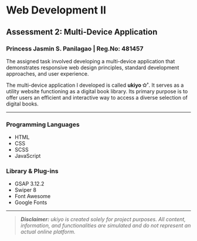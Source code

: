 # Web Development II
## Assessment 2: Multi-Device Application

### Princess Jasmin S. Panilagao | Reg.No: 481457

The assigned task involved developing a multi-device application that demonstrates responsive web design principles, standard development approaches, and user experience.

The multi-device application I developed is called **ukiyo ✩˚**. It serves as a utility website functioning as a digital book library. Its primary purpose is to offer users an efficient and interactive way to access a diverse selection of digital books.

-----
### Programming Languages
* HTML
* CSS
* SCSS
* JavaScript

### Library & Plug-ins
* GSAP 3.12.2
* Swiper 8
* Font Awesome
* Google Fonts
-----

> _**Disclaimer:** ukiyo is created solely for project purposes. All content, information, and functionalities are simulated and do not represent an actual online platform._
